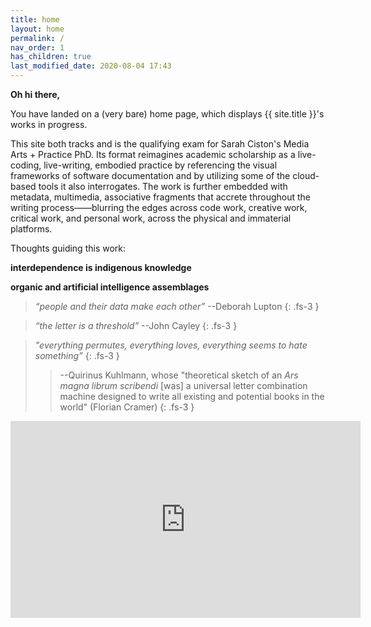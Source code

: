 ```yaml
---
title: home
layout: home
permalink: /
nav_order: 1
has_children: true
last_modified_date: 2020-08-04 17:43
---
```


**Oh hi there,**

You have landed on a (very bare) home page, which displays {{ site.title }}'s works in progress.

This site both tracks and is the qualifying exam for Sarah Ciston's Media Arts + Practice PhD. Its format reimagines academic scholarship as a live-coding, live-writing, embodied practice by referencing the visual frameworks of software documentation and by utilizing some of the cloud-based tools it also interrogates. The work is further embedded with metadata, multimedia, associative fragments that accrete throughout the writing process——blurring the edges across code work, creative work, critical work, and personal work, across the physical and immaterial platforms.

Thoughts guiding this work:

**interdependence is indigenous knowledge**

**organic and artificial intelligence assemblages**

>_“people and their data make each other”_ --Deborah Lupton 
{: .fs-3 }

>_“the letter is a threshold”_ --John Cayley
{: .fs-3 }

>_"everything permutes, everything loves, everything seems to hate something”_ 
{: .fs-3 }
>> --Quirinus Kuhlmann, whose "theoretical sketch of an _Ars magna librum scribendi_ [was] a universal letter combination machine designed to write all existing and potential books in the world" (Florian Cramer)
{: .fs-3 }


<iframe width="560" height="315" src="https://www.youtube.com/embed/_1AUZKtchzo" frameborder="0" allow="accelerometer; autoplay; encrypted-media; gyroscope; picture-in-picture" allowfullscreen></iframe>